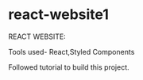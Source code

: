 # react-website1

REACT WEBSITE:

Tools used- React,Styled Components

Followed tutorial to build this project.

